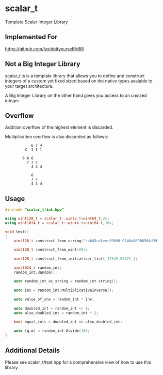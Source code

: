 # scalar_t
Template Scalar Integer Library

## Implemented For

https://github.com/justdoityourself/d88

## Not a Big Integer Library

scalar_t is is a template library that allows you to define and construct integers of a custom yet fixed sized based on the native types avalable to your target architecture. 

A Big Integer Library on the other hand gives you access to an unsized integer.

## Overflow

Addition overflow of the highest element is discarded.

Multiplication overflow is also discarded as follows:


			    6 7 4
			 X  1 1 1

			6 6 6
			  7 7 7
			    4 4 4

			    6
			    7 7
			    4 4 4
			  
## Usage

```C++
#include "scalar_t/int.hpp"

using uint128_t = scalar_t::uintv_t<uint64_t,2>;
using uint1024_t = scalar_t::uintv_t<uint64_t,16>;

void test()
{
	uint128_t construct_from_string("cb645cdfeec89666 914da98986504d99");
	
	uint128_t construct_from_uint(69);
	
	uint128_t construct_from_initializer_list{ 12345,54321 };
	
	uint1024_t random_int;
	random_int.Random();
	
	auto random_int_as_string = random_int.string();
	
	auto inv = random_int.MultiplicativeInverse();
	
	auto value_of_one = random_int * inv;
	
	auto doubled_int = random_int << 1;
	auto also_doubled_int = random_int * 2;
	
	bool equal_ints = doubled_int == also_doubled_int;
	
	auto [q,m] = random_int.Divide(10);
}

```

## Additional Details

Please see scalar_t/test.hpp for a comprehensive view of how to use this library.
